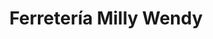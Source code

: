 ---
title: "Ferretería Milly Wendy"
url: /san-lucas-toliman/ferreteria-milly-wendy/
shop: Eisenwaren
---